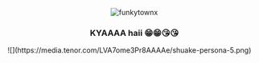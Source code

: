 <p align="center"> <img src="https://komarev.com/ghpvc/?username=funkytownx&label=Profile%20views&color=a60d26&style=flat" alt="funkytownx" /> </p>
<h3 align="center"> KYAAAA haii 😁😁😘😘 </h3>
![](https://media.tenor.com/LVA7ome3Pr8AAAAe/shuake-persona-5.png)
